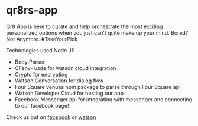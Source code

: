 # qr8rs-app

Qr8 App is here to curate and help orchestrate the most exciting personalized options when you just can't quite make up your mind. Bored? Not Anymore. #TakeYourPick

Technologies used
Node JS

* Body Parser
* CFenv- usde for watson cloud integration
* Crypto for encrypting 
* Watson Conversation for dialog flow
* Four Square venues npm package to parse through Four Square api
* Watson Developer Cloud for hosting our app
* Facebook Messenger api for integrating with messenger and connecting to our facebook page!

Check us out on [facebook](https://www.facebook.com/qr8app/?notif_t=page_fan&notif_id=1494716177336286) or [watson](https://qr8rs-application.mybluemix.net)
